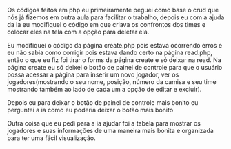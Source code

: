 Os códigos feitos em php eu primeiramente peguei como base o crud que nós já fizemos em outra aula para facilitar o trabalho, depois eu com a ajuda da ia eu modifiquei o código em que criava os confrontos dos times e colocar eles na tela com a opção para deletar ela. 

Eu modifiquei o código da página create.php pois estava ocorrendo erros e eu não sabia como corrigir pois estava dando certo na página read.php, então o que eu fiz foi tirar o forms da página create e só deixar na read. Na página create eu só deixei o botão de painel de controle para que o usuário possa acessar a página para inserir um novo jogador, ver os jogadores(mostrando o seu nome, posição, número da camisa e seu time mostrando também ao lado de cada um a opção de editar e excluir).

Depois eu para deixar o botão de painel de controle mais bonito eu perguntei a ia como eu poderia deixar o botão mais bonito 

Outra coisa que eu pedi para a ia ajudar foi a tabela para mostrar os jogadores e suas informações de uma maneira mais bonita e organizada para ter uma fácil visualização.